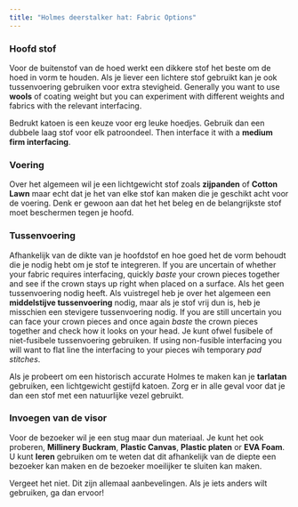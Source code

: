 ```yaml
---
title: "Holmes deerstalker hat: Fabric Options"
---
```


### Hoofd stof

Voor de buitenstof van de hoed werkt een dikkere stof het beste om de hoed in vorm te houden. Als je liever een lichtere stof gebruikt kan je ook tussenvoering gebruiken voor extra stevigheid. Generally you want to use **wools** of coating weight but you can experiment with different weights and fabrics with the relevant interfacing.

<Note>

Bedrukt katoen is een keuze voor erg leuke hoedjes. Gebruik dan een dubbele laag stof voor elk patroondeel. Then interface it with a **medium firm interfacing**.

</Note>

### Voering

Over het algemeen wil je een lichtgewicht stof zoals **zijpanden** of **Cotton Lawn** maar echt dat je het van elke stof kan maken die je geschikt acht voor de voering. Denk er gewoon aan dat het het beleg en de belangrijkste stof moet beschermen tegen je hoofd.

### Tussenvoering

Afhankelijk van de dikte van je hoofdstof en hoe goed het de vorm behoudt die je nodig hebt om je stof te integreren. If you are uncertain of whether your fabric requires interfacing, quickly _baste_ your crown pieces together and see if the crown stays up right when placed on a surface. Als het geen tussenvoering nodig heeft. Als vuistregel heb je over het algemeen een **middelstijve tussenvoering** nodig, maar als je stof vrij dun is, heb je misschien een stevigere tussenvoering nodig. If you are still uncertain you can face your crown pieces and once again _baste_ the crown pieces together and check how it looks on your head. Je kunt ofwel fusibele of niet-fusibele tussenvoering gebruiken. If using non-fusible interfacing you will want to flat line the interfacing to your pieces wih temporary _pad stitches_.

<Note>

Als je probeert om een historisch accurate Holmes te maken kan je __tarlatan__ gebruiken, een lichtgewicht gestijfd katoen. Zorg er in alle geval voor dat je dan een stof met een natuurlijke vezel gebruikt.

</Note>

### Invoegen van de visor

Voor de bezoeker wil je een stug maar dun materiaal. Je kunt het ook proberen, **Millinery Buckram**, **Plastic Canvas**, **Plastic platen** or **EVA Foam**. U kunt **leren** gebruiken om te weten dat dit afhankelijk van de diepte een bezoeker kan maken en de bezoeker moeilijker te sluiten kan maken.

<Note>

Vergeet het niet. Dit zijn allemaal aanbevelingen. Als je iets anders wilt gebruiken, ga dan ervoor!

</Note>
